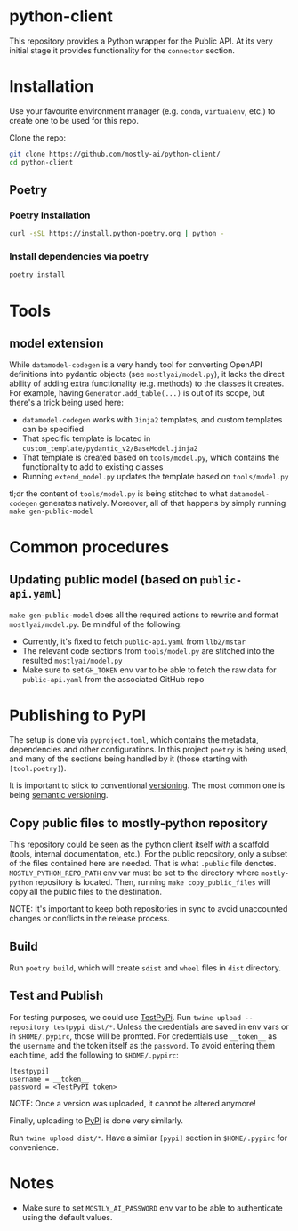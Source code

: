 # python-client

This repository provides a Python wrapper for the Public API.
At its very initial stage it provides functionality for the `connector` section.

# Installation

Use your favourite environment manager (e.g. `conda`, `virtualenv`, etc.) to create one 
to be used for this repo.

Clone the repo:

```bash
git clone https://github.com/mostly-ai/python-client/
cd python-client
```

## Poetry

### Poetry Installation
```bash
curl -sSL https://install.python-poetry.org | python -
```

### Install dependencies via poetry
```bash
poetry install
```

# Tools

## model extension

While `datamodel-codegen` is a very handy tool for converting OpenAPI definitions into
pydantic objects (see `mostlyai/model.py`), it lacks the direct ability of adding extra functionality (e.g. methods)
to the classes it creates. For example, having `Generator.add_table(...)` is out of its scope, but
there's a trick being used here:
- `datamodel-codegen` works with `Jinja2` templates, and custom templates can be specified
- That specific template is located in `custom_template/pydantic_v2/BaseModel.jinja2`
- That template is created based on `tools/model.py`, which contains the functionality to add to existing classes
- Running `extend_model.py` updates the template based on `tools/model.py`

tl;dr the content of `tools/model.py` is being stitched to what `datamodel-codegen` generates natively.
Moreover, all of that happens by simply running `make gen-public-model`

# Common procedures

## Updating public model (based on `public-api.yaml`)

`make gen-public-model` does all the required actions to rewrite and format `mostlyai/model.py`.
Be mindful of the following:
- Currently, it's fixed to fetch `public-api.yaml` from `llb2/mstar`
- The relevant code sections from `tools/model.py` are stitched into the resulted `mostlyai/model.py`
- Make sure to set `GH_TOKEN` env var to be able to fetch the raw data for `public-api.yaml` from the associated GitHub repo

# Publishing to PyPI

The setup is done via `pyproject.toml`, which contains the metadata, dependencies and other configurations.
In this project `poetry` is being used, and many of the sections being handled by it (those starting with `[tool.poetry]`).

It is important to stick to conventional [versioning](https://py-pkgs.org/07-releasing-versioning.html).
The most common one is being [semantic versioning](https://semver.org/).

## Copy public files to mostly-python repository

This repository could be seen as the python client itself *with* a scaffold (tools, internal documentation, etc.).
For the public repository, only a subset of the files contained here are needed. That is what `.public` file denotes.
`MOSTLY_PYTHON_REPO_PATH` env var must be set to the directory where `mostly-python` repository is located.
Then, running `make copy_public_files` will copy all the public files to the destination.

NOTE: It's important to keep both repositories in sync to avoid unaccounted changes or conflicts in the release process.

## Build

Run `poetry build`, which will create `sdist` and `wheel` files in `dist` directory.

## Test and Publish

For testing purposes, we could use [TestPyPi](https://test.pypi.org/).
Run `twine upload --repository testpypi dist/*`. Unless the credentials are saved in env vars or in `$HOME/.pypirc`, those will be promted.
For credentials use `__token__` as the `username` and the token itself as the `password`. To avoid entering them each time, add the following to `$HOME/.pypirc`:

```
[testpypi]
username = __token__
password = <TestPyPI token>
```

NOTE: Once a version was uploaded, it cannot be altered anymore!

Finally, uploading to [PyPI](https://pypi.org/) is done very similarly.

Run `twine upload dist/*`.
Have a similar `[pypi]` section in `$HOME/.pypirc` for convenience.

# Notes

- Make sure to set `MOSTLY_AI_PASSWORD` env var to be able to authenticate using the default values.
